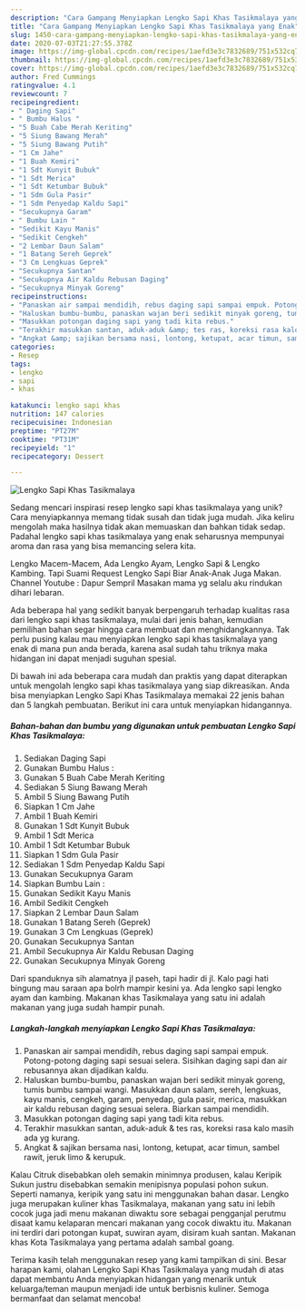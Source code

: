 ```yaml
---
description: "Cara Gampang Menyiapkan Lengko Sapi Khas Tasikmalaya yang Enak"
title: "Cara Gampang Menyiapkan Lengko Sapi Khas Tasikmalaya yang Enak"
slug: 1450-cara-gampang-menyiapkan-lengko-sapi-khas-tasikmalaya-yang-enak
date: 2020-07-03T21:27:55.378Z
image: https://img-global.cpcdn.com/recipes/1aefd3e3c7832689/751x532cq70/lengko-sapi-khas-tasikmalaya-foto-resep-utama.jpg
thumbnail: https://img-global.cpcdn.com/recipes/1aefd3e3c7832689/751x532cq70/lengko-sapi-khas-tasikmalaya-foto-resep-utama.jpg
cover: https://img-global.cpcdn.com/recipes/1aefd3e3c7832689/751x532cq70/lengko-sapi-khas-tasikmalaya-foto-resep-utama.jpg
author: Fred Cummings
ratingvalue: 4.1
reviewcount: 7
recipeingredient:
- " Daging Sapi"
- " Bumbu Halus "
- "5 Buah Cabe Merah Keriting"
- "5 Siung Bawang Merah"
- "5 Siung Bawang Putih"
- "1 Cm Jahe"
- "1 Buah Kemiri"
- "1 Sdt Kunyit Bubuk"
- "1 Sdt Merica"
- "1 Sdt Ketumbar Bubuk"
- "1 Sdm Gula Pasir"
- "1 Sdm Penyedap Kaldu Sapi"
- "Secukupnya Garam"
- " Bumbu Lain "
- "Sedikit Kayu Manis"
- "Sedikit Cengkeh"
- "2 Lembar Daun Salam"
- "1 Batang Sereh Geprek"
- "3 Cm Lengkuas Geprek"
- "Secukupnya Santan"
- "Secukupnya Air Kaldu Rebusan Daging"
- "Secukupnya Minyak Goreng"
recipeinstructions:
- "Panaskan air sampai mendidih, rebus daging sapi sampai empuk. Potong-potong daging sapi sesuai selera. Sisihkan daging sapi dan air rebusannya akan dijadikan kaldu."
- "Haluskan bumbu-bumbu, panaskan wajan beri sedikit minyak goreng, tumis bumbu sampai wangi. Masukkan daun salam, sereh, lengkuas, kayu manis, cengkeh, garam, penyedap, gula pasir, merica, masukkan air kaldu rebusan daging sesuai selera. Biarkan sampai mendidih."
- "Masukkan potongan daging sapi yang tadi kita rebus."
- "Terakhir masukkan santan, aduk-aduk &amp; tes ras, koreksi rasa kalo masih ada yg kurang."
- "Angkat &amp; sajikan bersama nasi, lontong, ketupat, acar timun, sambel rawit, jeruk limo &amp; kerupuk."
categories:
- Resep
tags:
- lengko
- sapi
- khas

katakunci: lengko sapi khas 
nutrition: 147 calories
recipecuisine: Indonesian
preptime: "PT27M"
cooktime: "PT31M"
recipeyield: "1"
recipecategory: Dessert

---
```



![Lengko Sapi Khas Tasikmalaya](https://img-global.cpcdn.com/recipes/1aefd3e3c7832689/751x532cq70/lengko-sapi-khas-tasikmalaya-foto-resep-utama.jpg)

Sedang mencari inspirasi resep lengko sapi khas tasikmalaya yang unik? Cara menyiapkannya memang tidak susah dan tidak juga mudah. Jika keliru mengolah maka hasilnya tidak akan memuaskan dan bahkan tidak sedap. Padahal lengko sapi khas tasikmalaya yang enak seharusnya mempunyai aroma dan rasa yang bisa memancing selera kita.

Lengko Macem-Macem, Ada Lengko Ayam, Lengko Sapi &amp; Lengko Kambing. Tapi Suami Request Lengko Sapi Biar Anak-Anak Juga Makan. Channel Youtube : Dapur Sempril Masakan mama yg selalu aku rindukan dihari lebaran.

Ada beberapa hal yang sedikit banyak berpengaruh terhadap kualitas rasa dari lengko sapi khas tasikmalaya, mulai dari jenis bahan, kemudian pemilihan bahan segar hingga cara membuat dan menghidangkannya. Tak perlu pusing kalau mau menyiapkan lengko sapi khas tasikmalaya yang enak di mana pun anda berada, karena asal sudah tahu triknya maka hidangan ini dapat menjadi suguhan spesial.


Di bawah ini ada beberapa cara mudah dan praktis yang dapat diterapkan untuk mengolah lengko sapi khas tasikmalaya yang siap dikreasikan. Anda bisa menyiapkan Lengko Sapi Khas Tasikmalaya memakai 22 jenis bahan dan 5 langkah pembuatan. Berikut ini cara untuk menyiapkan hidangannya.

<!--inarticleads1-->

##### Bahan-bahan dan bumbu yang digunakan untuk pembuatan Lengko Sapi Khas Tasikmalaya:

1. Sediakan  Daging Sapi
1. Gunakan  Bumbu Halus :
1. Gunakan 5 Buah Cabe Merah Keriting
1. Sediakan 5 Siung Bawang Merah
1. Ambil 5 Siung Bawang Putih
1. Siapkan 1 Cm Jahe
1. Ambil 1 Buah Kemiri
1. Gunakan 1 Sdt Kunyit Bubuk
1. Ambil 1 Sdt Merica
1. Ambil 1 Sdt Ketumbar Bubuk
1. Siapkan 1 Sdm Gula Pasir
1. Sediakan 1 Sdm Penyedap Kaldu Sapi
1. Gunakan Secukupnya Garam
1. Siapkan  Bumbu Lain :
1. Gunakan Sedikit Kayu Manis
1. Ambil Sedikit Cengkeh
1. Siapkan 2 Lembar Daun Salam
1. Gunakan 1 Batang Sereh (Geprek)
1. Gunakan 3 Cm Lengkuas (Geprek)
1. Gunakan Secukupnya Santan
1. Ambil Secukupnya Air Kaldu Rebusan Daging
1. Gunakan Secukupnya Minyak Goreng


Dari spanduknya sih alamatnya jl paseh, tapi hadir di jl. Kalo pagi hati bingung mau saraan apa bolrh mampir kesini ya. Ada lengko sapi lengko ayam dan kambing. Makanan khas Tasikmalaya yang satu ini adalah makanan yang juga sudah hampir punah. 

<!--inarticleads2-->

##### Langkah-langkah menyiapkan Lengko Sapi Khas Tasikmalaya:

1. Panaskan air sampai mendidih, rebus daging sapi sampai empuk. Potong-potong daging sapi sesuai selera. Sisihkan daging sapi dan air rebusannya akan dijadikan kaldu.
1. Haluskan bumbu-bumbu, panaskan wajan beri sedikit minyak goreng, tumis bumbu sampai wangi. Masukkan daun salam, sereh, lengkuas, kayu manis, cengkeh, garam, penyedap, gula pasir, merica, masukkan air kaldu rebusan daging sesuai selera. Biarkan sampai mendidih.
1. Masukkan potongan daging sapi yang tadi kita rebus.
1. Terakhir masukkan santan, aduk-aduk &amp; tes ras, koreksi rasa kalo masih ada yg kurang.
1. Angkat &amp; sajikan bersama nasi, lontong, ketupat, acar timun, sambel rawit, jeruk limo &amp; kerupuk.


Kalau Citruk disebabkan oleh semakin minimnya produsen, kalau Keripik Sukun justru disebabkan semakin menipisnya populasi pohon sukun. Seperti namanya, keripik yang satu ini menggunakan bahan dasar. Lengko juga merupakan kuliner khas Tasikmalaya, makanan yang satu ini lebih cocok juga jadi menu makanan diwaktu sore sebagai pengganjal perutmu disaat kamu kelaparan mencari makanan yang cocok diwaktu itu. Makanan ini terdiri dari potongan kupat, suwiran ayam, disiram kuah santan. Makanan khas Kota Tasikmalaya yang pertama adalah sambal goang. 

Terima kasih telah menggunakan resep yang kami tampilkan di sini. Besar harapan kami, olahan Lengko Sapi Khas Tasikmalaya yang mudah di atas dapat membantu Anda menyiapkan hidangan yang menarik untuk keluarga/teman maupun menjadi ide untuk berbisnis kuliner. Semoga bermanfaat dan selamat mencoba!
